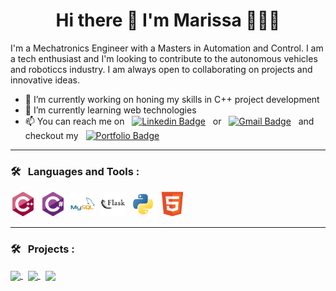 <h1 align='center'>
  Hi there 👋 I'm Marissa 👩🏻‍💻
</h1>

<p>I'm a Mechatronics Engineer with a Masters in Automation and Control. I am a tech enthusiast and I'm looking to contribute to the autonomous vehicles and roboticcs industry. I am always open to collaborating on projects and innovative ideas.</p>

- 🔭 I’m currently working on honing my skills in C++ project development
- 🌱 I’m currently learning web technologies
- 📫 You can reach me on &nbsp; [![Linkedin Badge](https://img.shields.io/badge/-marissa-blue?style=flat&logo=Linkedin&logoColor=white)](https://www.linkedin.com/in/marissa-campa/) &nbsp; or  &nbsp; [![Gmail Badge](https://img.shields.io/badge/-marissag.campa@gmail.com-c14438?style=flat-square&logo=Gmail&logoColor=white&link=mailto:marissag.campa@gmail.com)](mailto:marissag.campa@gmail.com)  &nbsp; and checkout my &nbsp; [![Portfolio Badge](https://img.shields.io/badge/-Portfolio-yellowgreen)](marissacampa.wixsite.com/website)


---

### 🛠 &nbsp; Languages and Tools :

<p>
<img src="https://github.com/devicons/devicon/blob/master/icons/cplusplus/cplusplus-original.svg" title="C++"  alt="C++" width="40" height="40"/>&nbsp;
<img src="https://github.com/devicons/devicon/blob/master/icons/csharp/csharp-original.svg" title="C#" alt="C#" width="40" height="40"/>&nbsp;
<img src="https://github.com/devicons/devicon/blob/master/icons/mysql/mysql-original-wordmark.svg" title="MySQL"  alt="MySQL" width="40" height="40"/>&nbsp;
<img src="https://github.com/devicons/devicon/blob/master/icons/flask/flask-original-wordmark.svg" title="Flask" alt="Flask" width="40" height="40"/>&nbsp;
<img src="https://github.com/devicons/devicon/blob/master/icons/python/python-original.svg" title="Python" alt="Python" width="40" height="40"/>&nbsp;
<img src="https://github.com/devicons/devicon/blob/master/icons/html5/html5-original.svg" title="HTML5" alt="HTML" width="40" height="40"/>&nbsp;
</p>

---

### 🛠 &nbsp; Projects :

<a href="https://github.com/MarissaCampa/Accounts">
  <img align="center" src="https://github-readme-stats.vercel.app/api/pin/?username=MarissaCampa&repo=Accounts&title_color=ffffff&text_color=c9cacc&icon_color=2bbc8a&bg_color=1d1f21" />
</a>
&nbsp;
<a href="https://github.com/MarissaCampa/players">
  <img align="center" src="https://github-readme-stats.vercel.app/api/pin/?username=MarissaCampa&repo=players&title_color=ffffff&text_color=c9cacc&icon_color=2bbc8a&bg_color=1d1f21" />
</a>
&nbsp;
<a href="https://github.com/MarissaCampa/the-clothing-shop">
  <img align="center" src="https://github-readme-stats.vercel.app/api/pin/?username=MarissaCampa&repo=the-clothing-shop&title_color=ffffff&text_color=c9cacc&icon_color=2bbc8a&bg_color=1d1f21" />
</a>

